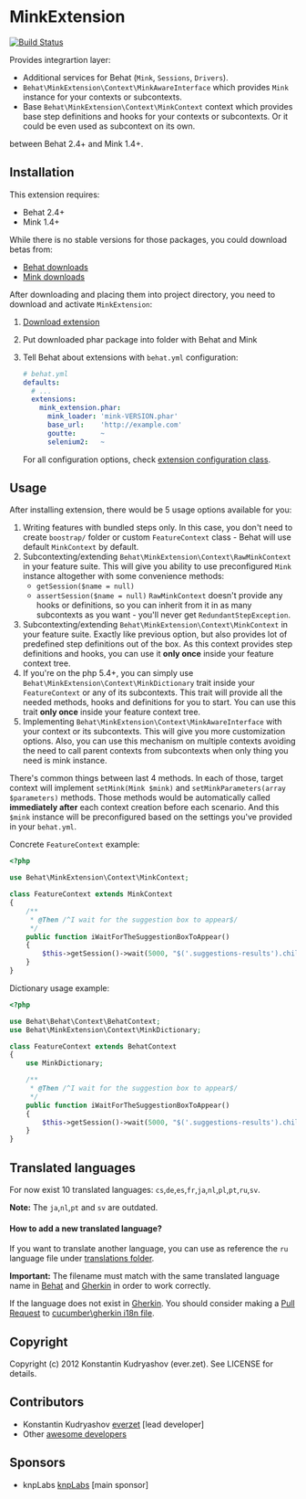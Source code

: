 MinkExtension
=============

[![Build
Status](https://secure.travis-ci.org/Behat/MinkExtension.png?branch=master)](http://travis-ci.org/Behat/MinkExtension)

Provides integrartion layer:

* Additional services for Behat (`Mink`, `Sessions`, `Drivers`).
* `Behat\MinkExtension\Context\MinkAwareInterface` which provides `Mink`
  instance for your contexts or subcontexts.
* Base `Behat\MinkExtension\Context\MinkContext` context which provides base
  step definitions and hooks for your contexts or subcontexts. Or it could be
  even used as subcontext on its own.

between Behat 2.4+ and Mink 1.4+.

Installation
------------

This extension requires:

* Behat 2.4+
* Mink 1.4+

While there is no stable versions for those packages, you could download betas from:

* [Behat downloads](https://github.com/Behat/Behat/downloads)
* [Mink downloads](https://github.com/Behat/Mink/downloads)

After downloading and placing them into project directory, you need to download and
activate `MinkExtension`:

1. [Download extension](https://github.com/downloads/Behat/MinkExtension/mink_extension.phar)
2. Put downloaded phar package into folder with Behat and Mink
3. Tell Behat about extensions with `behat.yml` configuration:

    ``` yaml
    # behat.yml
    defaults:
      # ...
      extensions:
        mink_extension.phar:
          mink_loader: 'mink-VERSION.phar'
          base_url:    'http://example.com'
          goutte:      ~
          selenium2:   ~
    ```

    For all configuration options, check [extension configuration
    class](https://github.com/Behat/MinkExtension/blob/master/src/Behat/MinkExtension/Configuration.php#L35-142).

Usage
-----

After installing extension, there would be 5 usage options available for you:

1. Writing features with bundled steps only. In this case, you don't need to create
   `boostrap/` folder or custom `FeatureContext` class - Behat will use default
   `MinkContext` by default.
2. Subcontexting/extending `Behat\MinkExtension\Context\RawMinkContext` in your feature suite.
   This will give you ability to use preconfigured `Mink` instance altogether with some
   convenience methods:
   * `getSession($name = null)`
   * `assertSession($name = null)`
   `RawMinkContext` doesn't provide any hooks or definitions, so you can inherit from it
   in as many subcontexts as you want - you'll never get `RedundantStepException`.
3. Subcontexting/extending `Behat\MinkExtension\Context\MinkContext` in your feature suite.
   Exactly like previous option, but also provides lot of predefined step definitions out
   of the box. As this context provides step definitions and hooks, you can use it **only once**
   inside your feature context tree.
4. If you're on the php 5.4+, you can simply use `Behat\MinkExtension\Context\MinkDictionary`
   trait inside your `FeatureContext` or any of its subcontexts. This trait will provide
   all the needed methods, hooks and definitions for you to start. You can use this trait **only
   once** inside your feature context tree.
5. Implementing `Behat\MinkExtension\Context\MinkAwareInterface` with your context or its
   subcontexts.
   This will give you more customization options. Also, you can use this mechanism on multiple
   contexts avoiding the need to call parent contexts from subcontexts when only thing you need
   is mink instance.

There's common things between last 4 methods. In each of those, target context will implement
`setMink(Mink $mink)` and `setMinkParameters(array $parameters)` methods. Those methods would
be automatically called **immediately after** each context creation before each scenario. And
this `$mink` instance will be preconfigured based on the settings you've provided in your
`behat.yml`.

Concrete `FeatureContext` example:

``` php
<?php

use Behat\MinkExtension\Context\MinkContext;

class FeatureContext extends MinkContext
{
    /**
     * @Then /^I wait for the suggestion box to appear$/
     */
    public function iWaitForTheSuggestionBoxToAppear()
    {
        $this->getSession()->wait(5000, "$('.suggestions-results').children().length > 0");
    }
}
```

Dictionary usage example:

``` php
<?php

use Behat\Behat\Context\BehatContext;
use Behat\MinkExtension\Context\MinkDictionary;

class FeatureContext extends BehatContext
{
    use MinkDictionary;

    /**
     * @Then /^I wait for the suggestion box to appear$/
     */
    public function iWaitForTheSuggestionBoxToAppear()
    {
        $this->getSession()->wait(5000, "$('.suggestions-results').children().length > 0");
    }
}
```

Translated languages
--------------------

For now exist 10 translated languages: `cs`,`de`,`es`,`fr`,`ja`,`nl`,`pl`,`pt`,`ru`,`sv`.

**Note:** The `ja`,`nl`,`pt` and `sv` are outdated.

#### How to add a new translated language?

If you want to translate another language, you can use as reference the `ru` language file under
[translations folder](https://github.com/Behat/MinkExtension/tree/master/i18n).

**Important:** The filename must match with the same translated language name in [Behat](https://github.com/Behat/Behat/tree/master/i18n) and [Gherkin](https://github.com/Behat/Gherkin/blob/master/i18n.php) in order to work correctly.

If the language does not exist in [Gherkin](https://github.com/Behat/Gherkin/tree/master/i18n).
You should consider making a [Pull Request](https://github.com/cucumber/cucumber/pulls) to
[cucumber\gherkin i18n file](https://github.com/cucumber/gherkin/blob/master/lib/gherkin/i18n.yml).

Copyright
---------

Copyright (c) 2012 Konstantin Kudryashov (ever.zet). See LICENSE for details.

Contributors
------------

* Konstantin Kudryashov [everzet](http://github.com/everzet) [lead developer]
* Other [awesome developers](https://github.com/Behat/MinkExtension/graphs/contributors)

Sponsors
--------

* knpLabs [knpLabs](http://www.knplabs.com/) [main sponsor]
